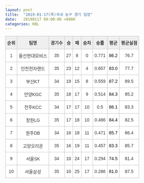 ```yaml
---
layout: post
title:  "2019-01-17(목)국내 농구 경기 일정"
date:   20190117 09:00:00 +0900
categories: KBL
---
```


 <style type="text/css">
    .tg  {border-collapse:collapse;border-spacing:0;border-color:#ccc;}
    .tg td{font-family:Arial, sans-serif;font-size:14px;padding:10px 5px;border-style:solid;border-width:1px;overflow:hidden;word-break:normal;border-color:#ccc;color:#333;background-color:#fff;}
    .tg th{font-family:Arial, sans-serif;font-size:14px;font-weight:normal;padding:10px 5px;border-style:solid;border-width:1px;overflow:hidden;word-break:normal;border-color:#ccc;color:#333;background-color:#f0f0f0;}
    .tg .tg-jvag{background-color:#ffffff;color:#000000;border-color:#c0c0c0;text-align:center;vertical-align:middle}
    .tg .tg-wman{border-color:#c0c0c0;text-align:center;vertical-align:middle}
    .tg .tg-d14o{font-weight:bold;background-color:#efefef;border-color:#c0c0c0;text-align:center;vertical-align:middle}
    .tg .tg-qn23{color:#000000;border-color:#c0c0c0;text-align:center;vertical-align:middle}
    .tg .tg-50j8{background-color:#ffffff;border-color:#c0c0c0;text-align:center;vertical-align:middle}
    .tg .tg-fzdr{border-color:#c0c0c0;text-align:center;vertical-align:top}
    .tg .tg-hnyg{background-color:#ffffff;color:#000000;border-color:#c0c0c0;text-align:center;vertical-align:top}
</style>
<table class="tg">
  <tr>
    <th class="tg-d14o">순위</th>
    <th class="tg-d14o">팀명</th>
    <th class="tg-d14o">경기수</th>
    <th class="tg-d14o">승</th>
    <th class="tg-d14o">패</th>
    <th class="tg-d14o">승차</th>
    <th class="tg-d14o">승률</th>
    <th class="tg-d14o">평균</th>
    <th class="tg-d14o">평균실점</th>
  </tr>
<tr>
    <td class="tg-50j8">1</td>
    <td class="tg-50j8">울산현대모비스</td>
    <td class="tg-50j8">35</td>
    <td class="tg-50j8">27</td>
    <td class="tg-50j8">8</td>
    <td class="tg-50j8">0</td>
    <td class="tg-50j8">0.771</td>
    <td class="tg-jvag">86.2</td>
    <td class="tg-50j8">76.7</td>
</tr>
<tr>
    <td class="tg-50j8">2</td>
    <td class="tg-50j8">인천전자랜드</td>
    <td class="tg-50j8">35</td>
    <td class="tg-50j8">23</td>
    <td class="tg-50j8">12</td>
    <td class="tg-50j8">4</td>
    <td class="tg-50j8">0.657</td>
    <td class="tg-jvag">83.0</td>
    <td class="tg-50j8">77.7</td>
</tr>
<tr>
    <td class="tg-50j8">3</td>
    <td class="tg-50j8">부산KT</td>
    <td class="tg-50j8">34</td>
    <td class="tg-50j8">19</td>
    <td class="tg-50j8">15</td>
    <td class="tg-50j8">8</td>
    <td class="tg-50j8">0.559</td>
    <td class="tg-jvag">87.2</td>
    <td class="tg-50j8">89.5</td>
</tr>
<tr>
    <td class="tg-50j8">4</td>
    <td class="tg-50j8">안양KGC</td>
    <td class="tg-50j8">35</td>
    <td class="tg-50j8">18</td>
    <td class="tg-50j8">17</td>
    <td class="tg-50j8">9</td>
    <td class="tg-50j8">0.514</td>
    <td class="tg-jvag">84.3</td>
    <td class="tg-50j8">85.2</td>
</tr>
<tr>
    <td class="tg-50j8">5</td>
    <td class="tg-50j8">전주KCC</td>
    <td class="tg-50j8">34</td>
    <td class="tg-50j8">17</td>
    <td class="tg-50j8">17</td>
    <td class="tg-50j8">10</td>
    <td class="tg-50j8">0.5</td>
    <td class="tg-jvag">86.1</td>
    <td class="tg-50j8">83.3</td>
</tr>
<tr>
    <td class="tg-50j8">6</td>
    <td class="tg-50j8">창원LG</td>
    <td class="tg-50j8">35</td>
    <td class="tg-50j8">17</td>
    <td class="tg-50j8">18</td>
    <td class="tg-50j8">10</td>
    <td class="tg-50j8">0.486</td>
    <td class="tg-jvag">84.4</td>
    <td class="tg-50j8">82.5</td>
</tr>
<tr>
    <td class="tg-50j8">7</td>
    <td class="tg-50j8">원주DB</td>
    <td class="tg-50j8">34</td>
    <td class="tg-50j8">16</td>
    <td class="tg-50j8">18</td>
    <td class="tg-50j8">11</td>
    <td class="tg-50j8">0.471</td>
    <td class="tg-jvag">85.7</td>
    <td class="tg-50j8">86.4</td>
</tr>
<tr>
    <td class="tg-50j8">8</td>
    <td class="tg-50j8">고양오리온</td>
    <td class="tg-50j8">35</td>
    <td class="tg-50j8">16</td>
    <td class="tg-50j8">19</td>
    <td class="tg-50j8">11</td>
    <td class="tg-50j8">0.457</td>
    <td class="tg-jvag">83.3</td>
    <td class="tg-50j8">85.7</td>
</tr>
<tr>
    <td class="tg-50j8">9</td>
    <td class="tg-50j8">서울SK</td>
    <td class="tg-50j8">34</td>
    <td class="tg-50j8">10</td>
    <td class="tg-50j8">24</td>
    <td class="tg-50j8">17</td>
    <td class="tg-50j8">0.294</td>
    <td class="tg-jvag">74.5</td>
    <td class="tg-50j8">81.4</td>
</tr>
<tr>
    <td class="tg-50j8">10</td>
    <td class="tg-50j8">서울삼성</td>
    <td class="tg-50j8">35</td>
    <td class="tg-50j8">10</td>
    <td class="tg-50j8">25</td>
    <td class="tg-50j8">17</td>
    <td class="tg-50j8">0.286</td>
    <td class="tg-jvag">81.0</td>
    <td class="tg-50j8">87.5</td>
</tr>
</table>